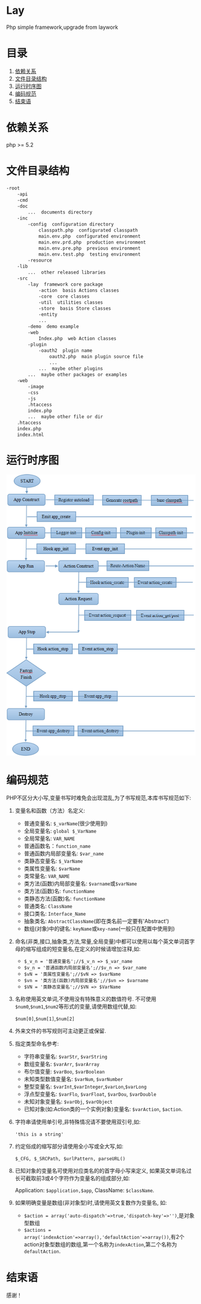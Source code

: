 Lay
===

Php simple framework,upgrade from laywork

目录
===

1. [依赖关系](#依赖关系)
2. [文件目录结构](#文件目录结构)
3. [运行时序图](#运行时序图)
4. [编码规范](#编码规范)
5. [结束语](#结束语)

依赖关系
===

php >= 5.2

文件目录结构
===

	-root
		-api
		-cmd
		-doc
			...  documents directory
		-inc
			-config  configuration directory
				classpath.php  configurated classpath
				main.env.php  configurated environment
				main.env.prd.php  production environment
				main.env.pre.php  previous environment
				main.env.test.php  testing environment
			-resource
		-lib
			...  other released libraries
		-src
			-lay  framework core package
				-action  basis Actions classes
				-core  core classes
				-util  utilities classes
				-store  basis Store classes
				-entity  
				...
			-demo  demo example
			-web
				Index.php  web Action classes
			-plugin
				-oauth2  plugin name
					oauth2.php  main plugin source file
					...
				...  maybe other plugins
			...  maybe other packages or examples
		-web
			-image
			-css
			-js
			.htaccess
			index.php
			...  maybe other file or dir
		.htaccess
		index.php
		index.html

运行时序图
===

![](lay.png)

编码规范
===

PHP不区分大小写,变量书写时难免会出现混乱,为了书写规范,本库书写规范如下:

1. 变量名和函数（方法）名定义:
	- 普通变量名: `$_varName`(很少使用到)
	- 全局变量名: `global $_VarName`
	- 全局常量名: `VAR_NAME`
	- 普通函数名：`function_name`
	- 普通函数内局部变量名: `$var_name`
	- 类静态变量名: `$_VarName`
	- 类属性变量名: `$varName`
	- 类常量名: `VAR_NAME`
	- 类方法(函数)内局部变量名: `$varname`或`$varName`
	- 类方法(函数)名: `functionName`
	- 类静态方法(函数)名: `functionName`
	- 普通类名: `ClassName`
	- 接口类名: `Interface_Name`
	- 抽象类名: `AbstractClassName`(即在类名前一定要有'Abstract')
	- 数组(对象)中的键名: `keyName`或`key-name`(一般只在配置中使用到)

2. 命名(非类,接口,抽象类,方法,常量,全局变量)中都可以使用以每个英文单词首字母的缩写组成的短变量名,在定义的时候请增加注释,如: 
	- `$_v_n = '普通变量名';//$_v_n => $_var_name`
	- `$v_n = '普通函数内局部变量名';//$v_n => $var_name`
	- `$vN = '类属性变量名';//$vN => $varName`
	- `$vn = '类方法(函数)内局部变量名';//$vn => $varname`
	- `$VN = '类静态变量名';//$VN => $VarName`

3. 名称使用英文单词,不使用没有特殊意义的数值符号. 不可使用`$num0`,`$num1`,`$num2`等形式的变量,请使用数组代替,如: 

	`$num[0]`,`$num[1]`,`$num[2]`

4. 外来文件的书写规则可主动更正或保留.

5. 指定类型命名参考: 
	- 字符串变量名: `$varStr`, `$varString`
	- 数组变量名: `$varArr`, `$varArray`
	- 布尔值变量: `$varBoo`, `$varBoolean`
	- 未知类型数值变量名: `$varNum`, `$varNumber`
	- 整型变量名: `$varInt`,`$varInteger`,`$varLon`,`$varLong`
	- 浮点型变量名: `$varFlo`, `$varFloat`, `$varDou`, `$varDouble`
	- 未知对象变量名: `$varObj`, `$varObject`
	- 已知对象(如:Action类的一个实例对象)变量名: `$varAction`, `$action`.

6. 字符串请使用单引号,非特殊情况请不要使用双引号,如: 

	`'this is a string'`

7. 约定俗成的缩写部分请使用全小写或全大写,如: 

	`$_CFG, $_SRCPath, $urlPattern, parseURL()`

8. 已知对象的变量名可使用对应类名的的首字母小写来定义, 如果英文单词名过长可截取前3或4个字符作为变量名的组成部分,如: 

	Application: `$application,$app`, ClassName: `$className`.

9. 如果明确变量是数组(非对象型)时,请使用英文复数作为变量名, 如:
	- `$action = array('auto-dispatch'=>true,'dispatch-key'=>'')`,是对象型数组
	- `$actions = array('indexAction'=>array(),'defaultAction'=>array())`,有2个action对象型数组的数组,第一个名称为`indexAction`,第二个名称为`defaultAction`.

结束语
===

感谢！